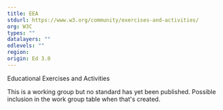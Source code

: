 ```yaml
---
title: EEA
stdurl: https://www.w3.org/community/exercises-and-activities/
org: W3C
types: ""
datalayers: ""
edlevels: ""
region:
origin: Ed 3.0
---
```

Educational Exercises and Activities

This is a working group but no standard has yet been published. Possible inclusion in the work group table when that's created.
